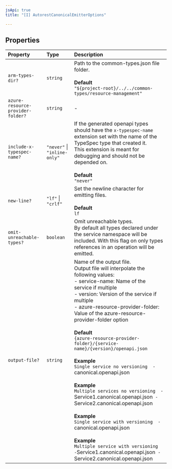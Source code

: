 ```yaml
---
jsApi: true
title: "[I] AutorestCanonicalEmitterOptions"

---
```

## Properties

| Property | Type | Description |
| :------ | :------ | :------ |
| `arm-types-dir?` | `string` | Path to the common-types.json file folder.<br /><br />**Default**<br />` "${project-root}/../../common-types/resource-management" ` |
| `azure-resource-provider-folder?` | `string` | - |
| `include-x-typespec-name?` | `"never"` \| `"inline-only"` | If the generated openapi types should have the `x-typespec-name` extension set with the name of the TypeSpec type that created it.<br />This extension is meant for debugging and should not be depended on.<br /><br />**Default**<br />` "never" ` |
| `new-line?` | `"lf"` \| `"crlf"` | Set the newline character for emitting files.<br /><br />**Default**<br />` lf ` |
| `omit-unreachable-types?` | `boolean` | Omit unreachable types.<br />By default all types declared under the service namespace will be included. With this flag on only types references in an operation will be emitted. |
| `output-file?` | `string` | Name of the output file.<br />Output file will interpolate the following values:<br /> - service-name: Name of the service if multiple<br /> - version: Version of the service if multiple<br /> - azure-resource-provider-folder: Value of the azure-resource-provider-folder option<br /><br />**Default**<br />`{azure-resource-provider-folder}/{service-name}/{version}/openapi.json`<br /><br />**Example**<br />` Single service no versioning  - `canonical.openapi.json` `<br /><br />**Example**<br />` Multiple services no versioning  - `Service1.canonical.openapi.json`  - `Service2.canonical.openapi.json` `<br /><br />**Example**<br />` Single service with versioning  - `canonical.openapi.json` `<br /><br />**Example**<br />` Multiple service with versioning  - `Service1.canonical.openapi.json`  - `Service2.canonical.openapi.json` ` |
